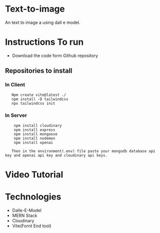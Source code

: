 # Text-to-image
An text to image a using dall e model.
# Instructions To run 
  - Download the code form Github repository
  ## Repositories to install
   ###  In Client 
   ```
      Npm create vite@latest ./ 
      npm install -D tailwindcss
      npx tailwindcss init
   ```
   ### In Server 
   ```
       npm install cloudinary
       npm install express
       npm install mongoose
       npm install nodemon
       npm install openai
   ```
       Then in the environment(.env) file paste your mongodb database api key and openai api key and cloudinary api keys.
        
     
# Video Tutorial


# Technologies
 - Dalle-E-Model
 - MERN Stack
 - Cloudinary
 - Vite(Fornt End tool)
